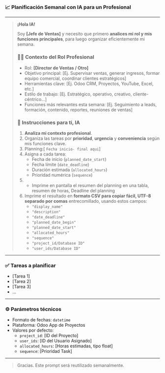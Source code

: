 ### 📈 **Planificación Semanal con IA para un Profesional**

---

> **¡Hola IA!**
>
> Soy **[Jefe de Ventas]** y necesito que primero **analices mi rol y mis funciones principales**, para luego organizar eficientemente mi semana.
>
> ### 🧑‍💼 **Contexto del Rol Profesional**
>
> - Rol: **[Director de Ventas / Otro]**
> - Objetivo principal: [Ej. Supervisar ventas, generar ingresos, formar equipo comercial, coordinar clientes estratégicos]
> - Herramientas clave: [Ej. Odoo CRM, Proyectos, YouTube, Excel, etc.]
> - Estilo de trabajo: [Ej. Estratégico, operativo, creativo, cliente-céntrico...]
> - Funciones más relevantes esta semana: [Ej. Seguimiento a leads, formación, contenido, reportes, reuniones de ventas]
>
> ### 📝 **Instrucciones para ti, IA**
>
> 1. **Analiza mi contexto profesional**.
> 2. Organiza las tareas por **prioridad**, **urgencia** y **conveniencia** según mis funciones clave.
> 3. Planning:[ `Fecha inicio- final aqui`]
> 3. Asigna a cada tarea:
>    - Fecha de inicio (`planned_date_start`)
>    - Fecha límite (`date_deadline`)
>    - Duración estimada (`allocated_hours`)
>    - Prioridad numérica (`sequence`)
> 4. - Imprime en pantalla el resumen del planning en una tabla, resumen de horas, Deadline del planning
> 5. Imprime el resultado en **formato CSV para copiar fácil, UTF-8 separado por comas** entrecomillado, usando estos campos:
>    - `"display_name"`
>    - `"description"`
>    - `"date_deadline"`
>    - `"planned_date_begin"`
>    - `"planned_date_start"`
>    - `"allocated_hours"`
>    - `"sequence"`
>    - `"project_id/Database ID"`
>    - `"user_ids/Database ID"`

---

### ✅ **Tareas a planificar**

- [Tarea 1]
- [Tarea 2]
- [Tarea 3]
- ...

---

### ⚙️ **Parámetros técnicos**

- Formato de fechas: `datetime`
- Plataforma: Odoo App de Proyectos
- Valores por defecto:
  - `project_id`: [ID del Proyecto]
  - `user_ids`: [ID del Usuario Asignado]
  - `allocated_hours`: [Horas estimadas, tipo float]
  - `sequence`: [Prioridad Task]

---
> Gracias. Este prompt será reutilizado semanalmente.
